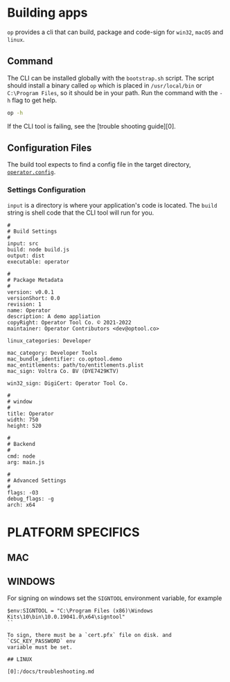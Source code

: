 # Building apps

`op` provides a cli that can build, package and code-sign for
`win32`, `macOS` and `linux`.

## Command

The CLI can be installed globally with the `bootstrap.sh` script.
The script should install a binary called `op` which is placed
in `/usr/local/bin` or `C:\Program Files`, so it should be in your
path. Run the command with the `-h` flag to get help.

```sh
op -h
```

If the CLI tool is failing, see the [trouble shooting guide][0].

## Configuration Files

The build tool expects to find a config file in the
target directory, [`operator.config`](./config.md).

### Settings Configuration

`input` is a directory is where your application's code
is located. The `build` string is shell code that the CLI
tool will run for you.

```syntax
#
# Build Settings
#
input: src
build: node build.js
output: dist
executable: operator

#
# Package Metadata
#
version: v0.0.1
versionShort: 0.0
revision: 1
name: Operator
description: A demo appliation
copyRight: Operator Tool Co. © 2021-2022
maintainer: Operator Contributors <dev@optool.co>

linux_categories: Developer

mac_category: Developer Tools
mac_bundle_identifier: co.optool.demo
mac_entitlements: path/to/entitlements.plist
mac_sign: Voltra Co. BV (DYE7429KTV)

win32_sign: DigiCert: Operator Tool Co.

#
# window
#
title: Operator
width: 750
height: 520

#
# Backend
#
cmd: node
arg: main.js

#
# Advanced Settings
#
flags: -O3
debug_flags: -g
arch: x64
```

# PLATFORM SPECIFICS

## MAC

## WINDOWS

For signing on windows set the `SIGNTOOL` environment variable, for example

```
$env:SIGNTOOL = "C:\Program Files (x86)\Windows Kits\10\bin\10.0.19041.0\x64\signtool"
``

To sign, there must be a `cert.pfx` file on disk. and `CSC_KEY_PASSWORD` env
variable must be set.

## LINUX

[0]:/docs/troubleshooting.md
